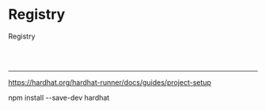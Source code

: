 # Registry

Registry

<br />

<br />

---

https://hardhat.org/hardhat-runner/docs/guides/project-setup

npm install --save-dev hardhat
